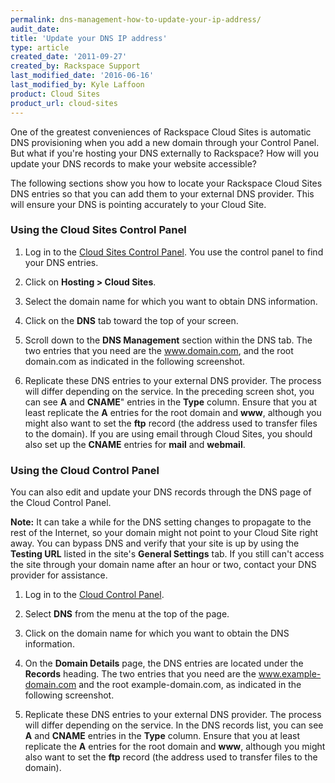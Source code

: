 ```yaml
---
permalink: dns-management-how-to-update-your-ip-address/
audit_date:
title: 'Update your DNS IP address'
type: article
created_date: '2011-09-27'
created_by: Rackspace Support
last_modified_date: '2016-06-16'
last_modified_by: Kyle Laffoon
product: Cloud Sites
product_url: cloud-sites
---
```


One of the greatest conveniences of Rackspace Cloud Sites is automatic DNS provisioning
when you add a new domain through your Control Panel. But what if you're hosting your DNS
externally to Rackspace? How will you update your DNS records to make your website accessible?

The following sections show you how to locate your Rackspace Cloud Sites DNS entries so
that you can add them to your external DNS provider. This will ensure your DNS is pointing
accurately to your Cloud Site.

### Using the Cloud Sites Control Panel

1.  Log in to the [Cloud Sites Control Panel](https://manage.rackspacecloud.com/pages/Login.jsp).
    You use the control panel to find your DNS entries.

2.  Click on **Hosting > Cloud Sites**.

3.  Select the domain name for which you want to obtain DNS information.

4.  Click on the **DNS** tab toward the top of your screen.

5.  Scroll down to the **DNS Management** section within the DNS tab. The two entries that you need are the www.domain.com, and the
    root domain.com as indicated in the following screenshot.

6.  Replicate these DNS entries to your external DNS provider. The process will differ
    depending on the service. In the preceding screen shot, you can see **A** and **CNAME**"
    entries in the **Type** column. Ensure that you at least replicate the **A** entries for
    the root domain and **www**, although you might also want to set the **ftp** record (the
    address used to transfer files to the domain). If you are using email through Cloud Sites,
    you should also set up the **CNAME** entries for **mail** and **webmail**.

### Using the Cloud Control Panel

You can also edit and update your DNS records through the DNS page of the Cloud Control Panel.

**Note:** It can take a while for the DNS setting changes to propagate to the rest of the Internet, so your domain might not point to your Cloud Site right away. You can bypass DNS and verify that your site is up by using the **Testing URL** listed in the site's **General Settings** tab. If you still can't access the site through your domain name after an hour or two, contact your DNS provider for assistance.

1.  Log in to the [Cloud Control Panel](https://mycloud.rackspace.com).

2.  Select **DNS** from the menu at the top of the page.

3.  Click on the domain name for which you want to obtain the DNS information.

4.  On the **Domain Details** page, the DNS entries are located under the **Records** heading.
    The two entries that you need are the www.example-domain.com and the root example-domain.com,
    as indicated in the following screenshot.

5.  Replicate these DNS entries to your external DNS provider. The process will differ
    depending on the service. In the DNS records list, you can see **A** and **CNAME** entries
    in the **Type** column. Ensure that you at least replicate the **A** entries for the
    root domain and **www**, although you might also want to set the **ftp** record (the
    address used to transfer files to the domain).
